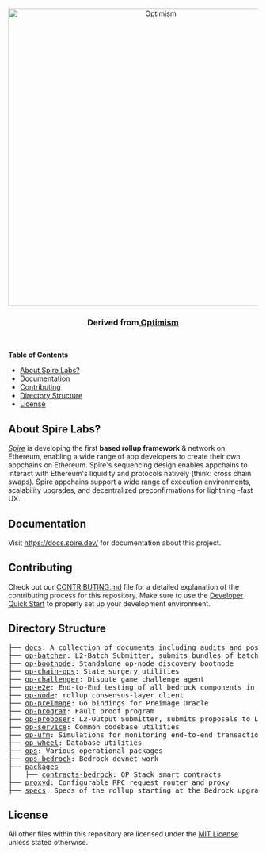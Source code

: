 <div align="center">
  <br />
  <br />
  <a href="https://optimism.io"><img alt="Optimism" src="https://raw.githubusercontent.com/ethereum-optimism/brand-kit/main/assets/svg/OPTIMISM-R.svg" width=600></a>
  <br />
  <h3>Derived from<a href="https://optimism.io"> Optimism</a></h3>
  <br />
</div>

<!-- START doctoc generated TOC please keep comment here to allow auto update -->
<!-- DON'T EDIT THIS SECTION, INSTEAD RE-RUN doctoc TO UPDATE -->
**Table of Contents**

- [About Spire Labs?](#about-spire-labs)
- [Documentation](#documentation)
- [Contributing](#contributing)
- [Directory Structure](#directory-structure)
- [License](#license)

<!-- END doctoc generated TOC please keep comment here to allow auto update -->

## About Spire Labs?

[<i>Spire</i>](https://www.spire.dev/) is developing the first <b>based rollup framework</b> & network on Ethereum, enabling a wide range of app developers to create their own appchains on Ethereum. Spire's sequencing design enables appchains to interact with Ethereum's liquidity and protocols natively (think: cross chain swaps). Spire appchains support a wide range of execution environments, scalability upgrades, and decentralized preconfirmations for lightning -fast UX.

## Documentation

Visit https://docs.spire.dev/ for documentation about this project.

## Contributing

Check out our [CONTRIBUTING.md](https://github.com/spire-labs/based-stack/blob/develop/CONTRIBUTING.md) file for a detailed explanation of the contributing process for this repository. Make sure to use the [Developer Quick Start](https://github.com/spire-labs/based-stack/blob/develop/CONTRIBUTING.md#development-quick-start) to properly set up your development environment.

## Directory Structure

<pre>
├── <a href="./docs">docs</a>: A collection of documents including audits and post-mortems
├── <a href="./op-batcher">op-batcher</a>: L2-Batch Submitter, submits bundles of batches to L1
├── <a href="./op-bootnode">op-bootnode</a>: Standalone op-node discovery bootnode
├── <a href="./op-chain-ops">op-chain-ops</a>: State surgery utilities
├── <a href="./op-challenger">op-challenger</a>: Dispute game challenge agent
├── <a href="./op-e2e">op-e2e</a>: End-to-End testing of all bedrock components in Go
├── <a href="./op-node">op-node</a>: rollup consensus-layer client
├── <a href="./op-preimage">op-preimage</a>: Go bindings for Preimage Oracle
├── <a href="./op-program">op-program</a>: Fault proof program
├── <a href="./op-proposer">op-proposer</a>: L2-Output Submitter, submits proposals to L1
├── <a href="./op-service">op-service</a>: Common codebase utilities
├── <a href="./op-ufm">op-ufm</a>: Simulations for monitoring end-to-end transaction latency
├── <a href="./op-wheel">op-wheel</a>: Database utilities
├── <a href="./ops">ops</a>: Various operational packages
├── <a href="./ops-bedrock">ops-bedrock</a>: Bedrock devnet work
├── <a href="./packages">packages</a>
│   ├── <a href="./packages/contracts-bedrock">contracts-bedrock</a>: OP Stack smart contracts
├── <a href="./proxyd">proxyd</a>: Configurable RPC request router and proxy
├── <a href="./specs">specs</a>: Specs of the rollup starting at the Bedrock upgrade
</pre>

## License

All other files within this repository are licensed under the [MIT License](https://github.com/ethereum-optimism/optimism/blob/master/LICENSE) unless stated otherwise.
